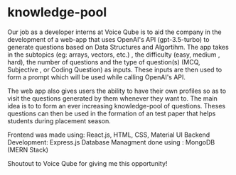 # knowledge-pool
Our job as a developer interns at Voice Qube is to aid the company in the development of a web-app that uses OpenAI's API (gpt-3.5-turbo) to generate questions based on Data Structures and Algortihm. The app takes in the subtopics (eg: arrays, vectors, etc.) , the difficulty (easy, medium , hard), the number of questions and the type of question(s) (MCQ, Subjective , or Coding Question) as inputs. These inputs are then used to form a prompt which will be used while calling OpenAI's API. 

The web app also gives users the ability to have their own profiles so as to visit the questions generated by them whenever they want to. The main idea is to to form an ever increasing knowledge-pool of questions. Theses questions can then be used in the formation of an test paper that helps students during placement season.

Frontend was made using: React.js, HTML, CSS, Material UI
Backend Development: Express.js
Database Managment done using : MongoDB
(MERN Stack)

Shoutout to Voice Qube for giving me this opportunity!
